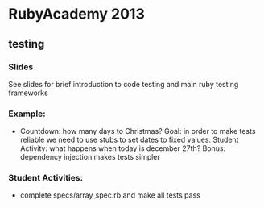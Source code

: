 # RubyAcademy 2013

## testing

### Slides

See slides for brief introduction to code testing and main ruby testing frameworks

### Example:

* Countdown: how many days to Christmas?
  Goal: in order to make tests reliable we need to use stubs to set dates to fixed values.
  Student Activity: what happens when today is december 27th?
  Bonus: dependency injection makes tests simpler

### Student Activities:
  * complete specs/array_spec.rb and make all tests pass